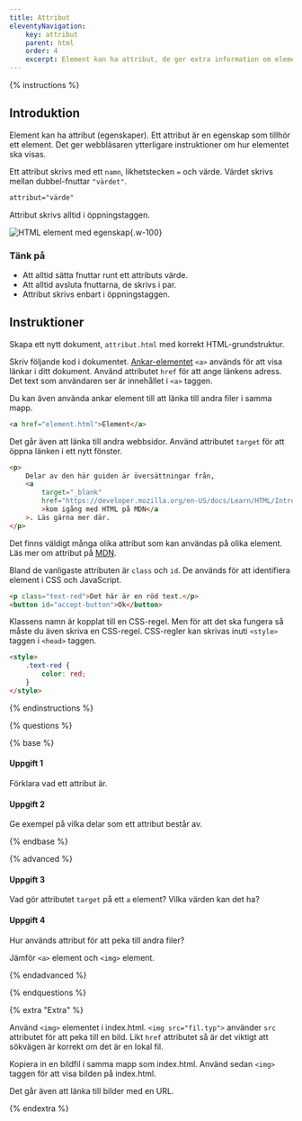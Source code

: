 ```yaml
---
title: Attribut
eleventyNavigation:
    key: attribut
    parent: html
    order: 4
    excerpt: Element kan ha attribut, de ger extra information om elementet.
---
```


{% instructions %}

## Introduktion

Element kan ha attribut (egenskaper). Ett attribut är en egenskap som tillhör ett element. Det ger webbläsaren ytterligare instruktioner om hur elementet ska visas.

Ett attribut skrivs med ett `namn`, likhetstecken `=` och värde. Värdet skrivs mellan dubbel-fnuttar `"värdet"`.

```html
attribut="värde"
```

Attribut skrivs alltid i öppningstaggen.

![HTML element med egenskap](/assets/images/attributes@2x.png){.w-100}

### Tänk på

-   Att alltid sätta fnuttar runt ett attributs värde.
-   Att alltid avsluta fnuttarna, de skrivs i par.
-   Attribut skrivs enbart i öppningstaggen.

## Instruktioner

Skapa ett nytt dokument, `attribut.html` med korrekt HTML-grundstruktur.

Skriv följande kod i dokumentet. [Ankar-elementet](https://developer.mozilla.org/en-US/docs/Web/HTML/Element/a) `<a>` används för att visa länkar i ditt dokument. Använd attributet `href` för att ange länkens adress. Det text som användaren ser är innehållet i `<a>` taggen.

Du kan även använda ankar element till att länka till andra filer i samma mapp.

```html
<a href="element.html">Element</a>
```

Det går även att länka till andra webbsidor. Använd attributet `target` för att öppna länken i ett nytt fönster.

```html
<p>
    Delar av den här guiden är översättningar från,
    <a
        target="_blank"
        href="https://developer.mozilla.org/en-US/docs/Learn/HTML/Introduction_to_HTML/Getting_started"
        >kom igång med HTML på MDN</a
    >. Läs gärna mer där.
</p>
```

Det finns väldigt många olika attribut som kan användas på olika element. Läs mer om attribut på [MDN](https://developer.mozilla.org/en-US/docs/Web/HTML/Attributes).

Bland de vanligaste attributen är `class` och `id`. De används för att identifiera element i CSS och JavaScript.

```html
<p class="text-red">Det här är en röd text.</p>
<button id="accept-button">Ok</button>
```

Klassens namn är kopplat till en CSS-regel. Men för att det ska fungera så måste du även skriva en CSS-regel. CSS-regler kan skrivas inuti `<style>` taggen i `<head>` taggen.

```html
<style>
    .text-red {
        color: red;
    }
</style>
```

{% endinstructions %}

{% questions %}

{% base %}

#### Uppgift 1

Förklara vad ett attribut är.

#### Uppgift 2

Ge exempel på vilka delar som ett attribut består av.

{% endbase %}

{% advanced %}

#### Uppgift 3

Vad gör attributet `target` på ett `a` element? Vilka värden kan det ha?

#### Uppgift 4

Hur används attribut för att peka till andra filer?

Jämför `<a>` element och `<img>` element.

{% endadvanced %}

{% endquestions %}

{% extra "Extra" %}

Använd `<img>` elementet i index.html. `<img src="fil.typ">` använder `src` attributet för att peka till en bild. Likt `href` attributet så är det viktigt att sökvägen är korrekt om det är en lokal fil.

Kopiera in en bildfil i samma mapp som index.html. Använd sedan `<img>` taggen för att visa bilden på index.html.

Det går även att länka till bilder med en URL.

{% endextra %}
